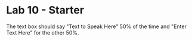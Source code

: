 # Lab 10 - Starter
The text box should say "Text to Speak Here" 50% of the time and "Enter Text Here" for the other 50%.